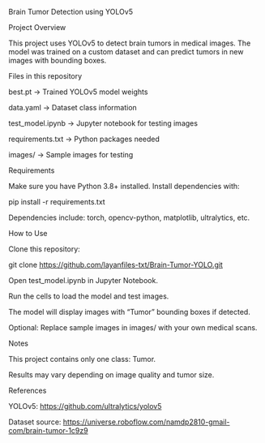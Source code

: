 Brain Tumor Detection using YOLOv5

Project Overview

This project uses YOLOv5 to detect brain tumors in medical images. The model was trained on a custom dataset and can predict tumors in new images with bounding boxes.


Files in this repository

best.pt → Trained YOLOv5 model weights

data.yaml → Dataset class information

test_model.ipynb → Jupyter notebook for testing images

requirements.txt → Python packages needed

images/ → Sample images for testing


Requirements

Make sure you have Python 3.8+ installed. Install dependencies with:

pip install -r requirements.txt


Dependencies include: torch, opencv-python, matplotlib, ultralytics, etc.


How to Use

Clone this repository:

git clone https://github.com/layanfiles-txt/Brain-Tumor-YOLO.git


Open test_model.ipynb in Jupyter Notebook.

Run the cells to load the model and test images.

The model will display images with “Tumor” bounding boxes if detected.

Optional: Replace sample images in images/ with your own medical scans.


Notes

This project contains only one class: Tumor.

Results may vary depending on image quality and tumor size.


References

YOLOv5: https://github.com/ultralytics/yolov5

Dataset source: https://universe.roboflow.com/namdp2810-gmail-com/brain-tumor-1c9z9
